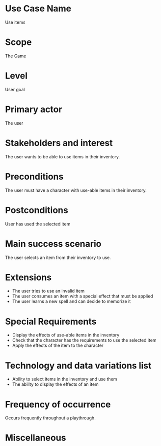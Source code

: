 # Use Case Name
Use items

# Scope
The Game

# Level
User goal

# Primary actor
The user

# Stakeholders and interest
The user wants to be able to use items in their inventory.

# Preconditions
The user must have a character with use-able items in their inventory.

# Postconditions
User has used the selected item

# Main success scenario
The user selects an item from their inventory to use.

# Extensions
- The user tries to use an invalid item
- The user consumes an item with a special effect that must be applied
- The user learns a new spell and can decide to memorize it

# Special Requirements
- Display the effects of use-able items in the inventory
- Check that the character has the requirements to use the selected item
- Apply the effects of the item to the character

# Technology and data variations list
- Ability to select items in the inventory and use them
- The ability to display the effects of an item

# Frequency of occurrence
Occurs frequently throughout a playthrough.

# Miscellaneous